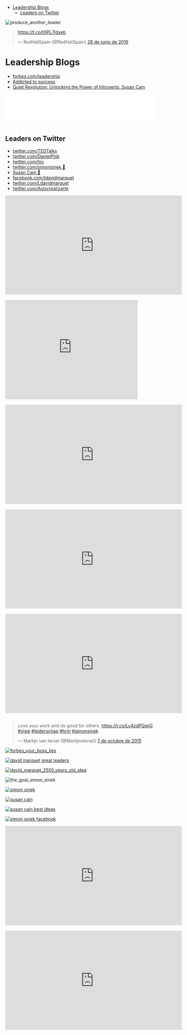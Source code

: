 <!-- MarkdownTOC -->

- [Leadership Blogs](#leadership-blogs)
    - [Leaders on Twitter](#leaders-on-twitter)

<!-- /MarkdownTOC -->

![produce_another_leader](images/produce_another_leader.png)

<blockquote class="twitter-tweet tw-align-center" data-lang="es"><p lang="und" dir="ltr"><a href="https://t.co/t0PL7Idxeb">https://t.co/t0PL7Idxeb</a></p>&mdash; RedHatSpain (@RedHatSpain) <a href="https://twitter.com/RedHatSpain/status/747690426023415808">28 de junio de 2016</a></blockquote>
<script async src="//platform.twitter.com/widgets.js" charset="utf-8"></script>

# Leadership Blogs
- [forbes.com/leadership](http://www.forbes.com/leadership)
- [Addicted to success](http://addicted2success.com)
- [Quiet Revolution: Unlocking the Power of Introverts. Susan Cain](http://www.quietrev.com)

<iframe style="border: none" src="//html5-player.libsyn.com/embed/episode/id/4405704/height/100/width/480/theme/custom/autoplay/no/autonext/no/thumbnail/no/preload/no/no_addthis/no/direction/backward/render-playlist/no/custom-color/87A93A/" height="100" width="480" scrolling="no"  allowfullscreen webkitallowfullscreen mozallowfullscreen oallowfullscreen msallowfullscreen></iframe>

## Leaders on Twitter
- [twitter.com/TEDTalks](https://twitter.com/TEDTalks)
- [twitter.com/DanielPink](https://twitter.com/DanielPink)
- [twitter.com/Inc](https://twitter.com/Inc)
- [twitter.com/simonsinek 🌟](https://twitter.com/simonsinek)
- [Susan Cain 🌟](https://twitter.com/susancain)
- [facebook.com/ldavidmarquet](https://www.facebook.com/ldavidmarquet/)
- [twitter.com/Ldavidmarquet](https://twitter.com/Ldavidmarquet)
- [twitter.com/Autorrealizarte](https://twitter.com/Autorrealizarte)

<div class="container">
<iframe width="560" height="315" src="https://www.youtube.com/embed/c0KYU2j0TM4?rel=0" frameborder="0" allowfullscreen class="video"></iframe>
</div>
<br>

<div class="container">
<iframe width="420" height="315" src="https://www.youtube-nocookie.com/embed/llKvV8_T95M?rel=0" frameborder="0" allowfullscreen class="video"></iframe>
</div>
<br>

<div class="container">
<iframe width="560" height="315" src="https://www.youtube.com/embed/qp0HIF3SfI4?rel=0" frameborder="0" allowfullscreen class="video"></iframe>
</div>
<br>

<div class="container">
<iframe width="560" height="315" src="https://www.youtube.com/embed/6SOTBHAcLV4?rel=0" frameborder="0" allowfullscreen class="video"></iframe>
</div>
<br/>

<div class="container">
<iframe width="560" height="315" src="https://www.youtube.com/embed/pYKH2uSax8U?rel=0" frameborder="0" allowfullscreen class="video"></iframe>
</div>
<br/>

<blockquote class="twitter-tweet tw-align-center" data-lang="es"><p lang="en" dir="ltr">Love your work and do good for others. <a href="https://t.co/Lv4zdPQwiG">https://t.co/Lv4zdPQwiG</a> <a href="https://twitter.com/hashtag/visie?src=hash">#visie</a> <a href="https://twitter.com/hashtag/leiderschap?src=hash">#leiderschap</a> <a href="https://twitter.com/hashtag/hrm?src=hash">#hrm</a> <a href="https://twitter.com/hashtag/simonsinek?src=hash">#simonsinek</a></p>&mdash; Martijn van Iersel (@MartijnvIersel) <a href="https://twitter.com/MartijnvIersel/status/651826680802189312">7 de octubre de 2015</a></blockquote>
<script async src="//platform.twitter.com/widgets.js" charset="utf-8"></script>

[![forbes_your_boss_lies](images/forbes_your_boss_lies.png)](http://www.forbes.com/sites/dailymuse/2014/10/01/what-to-do-when-your-boss-lies/)

[![david marquet great leaders](images/davidmarquet_greatleaders.png)](https://twitter.com/ldavidmarquet)

[![david_marquet_2500_years_old_idea](images/david_marquet_2500_years_old_idea.png)](https://www.linkedin.com/pulse/use-2500-year-old-idea-build-great-culture-l-david-marquet)

![the_goal_simon_sinek](images/the_goal_simon_sinek.png)

[![simon sinek](images/simonsinek.png)](https://twitter.com/simonsinek)

[![susan cain](images/susan_cain.png)](https://www.linkedin.com/in/susancain)

[![susan cain best ideas](images/susan_cain_best_ideas.jpg)](https://twitter.com/susancain)

[![simon sinek facebook](images/simonsinek_facebook_taking_care.png)](https://www.facebook.com/simonsinek/)

<div class="container">
<iframe width="560" height="315" src="https://www.youtube.com/embed/PMEqLzWrMIo?list=PL9F0Fb36EYxszkB-LnSVpquu7j3Gqo3ux" frameborder="0" allowfullscreen class="video"></iframe>
</div>
<br>

<div class="container">
<iframe width="560" height="315" src="https://www.youtube.com/embed/QKmnLiAGj10?rel=0" frameborder="0" allowfullscreen class="video"></iframe>
</div>
<br>